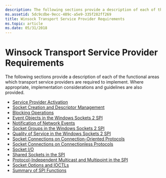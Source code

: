 ```yaml
---
description: The following sections provide a description of each of the functional areas which transport service providers are required to implement.
ms.assetid: 5dc9cdbe-9ecc-489c-a5e9-335f282ff269
title: Winsock Transport Service Provider Requirements
ms.topic: article
ms.date: 05/31/2018
---
```


# Winsock Transport Service Provider Requirements

The following sections provide a description of each of the functional areas which transport service providers are required to implement. Where appropriate, implementation considerations and guidelines are also provided.

-   [Service Provider Activation](service-provider-activation-2.md)
-   [Socket Creation and Descriptor Management](socket-creation-and-descriptor-management-2.md)
-   [Blocking Operations](blocking-operations-2.md)
-   [Event Objects in the Windows Sockets 2 SPI](event-objects-in-the-windows-sockets-2-spi-2.md)
-   [Notification of Network Events](notification-of-network-events-2.md)
-   [Socket Groups in the Windows Sockets 2 SPI](socket-groups-in-the-windows-sockets-2-spi-2.md)
-   [Quality of Service in the Windows Sockets 2 SPI](quality-of-service-in-the-windows-sockets-2-spi-2.md)
-   [Socket Connections on Connection-Oriented Protocols](socket-connections-on-connection-oriented-protocols-2.md)
-   [Socket Connections on Connectionless Protocols](socket-connections-on-connectionless-protocols-2.md)
-   [Socket I/O](socket-i-o-2.md)
-   [Shared Sockets in the SPI](shared-sockets-in-the-spi-2.md)
-   [Protocol-Independent Multicast and Multipoint in the SPI](protocol-independent-multicast-and-multipoint-in-the-spi-2.md)
-   [Socket Options and IOCTLs](socket-options-and-ioctls-2.md)
-   [Summary of SPI Functions](summary-of-spi-functions-2.md)

 

 



